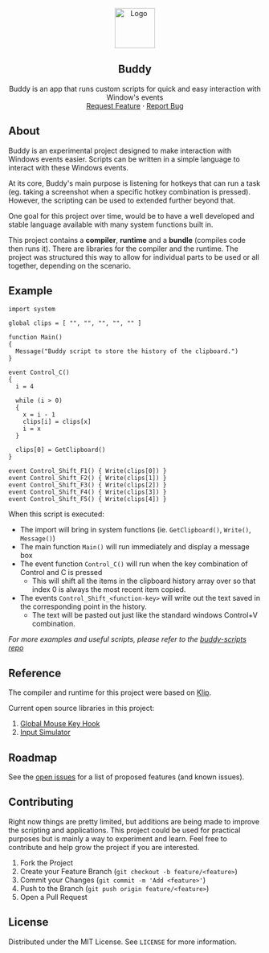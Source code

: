 <p align="center">
  <a href="https://github.com/blapaz/buddy">
    <img src="https://avatars3.githubusercontent.com/u/21316645?s=460&v=4" alt="Logo" width="80" height="80">
  </a>

  <h2 align="center">Buddy</h2>
  <p align="center">
    Buddy is an app that runs custom scripts for quick and easy interaction with Window's events
    <br />
    <a href="https://github.com/blapaz/buddy/issues/new">Request Feature</a>
    ·
    <a href="https://github.com/blapaz/buddy/issues/new">Report Bug</a>
  </p>
</p>

## About

Buddy is an experimental project designed to make interaction with Windows events easier. Scripts can be written in a simple language to interact with these Windows events. 

At its core, Buddy's main purpose is listening for hotkeys that can run a task (eg. taking a screenshot when a specific hotkey combination is pressed). However, the scripting can be used to extended further beyond that. 

One goal for this project over time, would be to have a well developed and stable language available with many system functions built in.

This project contains a **compiler**, **runtime** and a **bundle** (compiles code then runs it). There are libraries for the compiler and the runtime. The project was structured this way to allow for individual parts to be used or all together, depending on the scenario.

## Example

```
import system

global clips = [ "", "", "", "", "" ]

function Main()
{
  Message("Buddy script to store the history of the clipboard.")
}

event Control_C() 
{ 
  i = 4
	
  while (i > 0)
  {
    x = i - 1
    clips[i] = clips[x]
    i = x
  }
	
  clips[0] = GetClipboard()
}

event Control_Shift_F1() { Write(clips[0]) }
event Control_Shift_F2() { Write(clips[1]) }
event Control_Shift_F3() { Write(clips[2]) }
event Control_Shift_F4() { Write(clips[3]) }
event Control_Shift_F5() { Write(clips[4]) }
```

When this script is executed:
- The import will bring in system functions (ie. ```GetClipboard()```, ```Write()```, ```Message()```)
- The main function ```Main()``` will run immediately and display a message box
- The event function ```Control_C()``` will run when the key combination of Control and C is pressed
  - This will shift all the items in the clipboard history array over so that index 0 is always the most recent item copied.
- The events ```Control_Shift_<function-key>``` will write out the text saved in the corresponding point in the history.
  - The text will be pasted out just like the standard windows Control+V combination.
  
_For more examples and useful scripts, please refer to the [buddy-scripts repo](https://github.com/blapaz/buddy-scripts)_

## Reference
The compiler and runtime for this project were based on [Klip](https://github.com/TimeLoad00/Klip). 

Current open source libraries in this project:
1. [Global Mouse Key Hook](https://github.com/gmamaladze/globalmousekeyhook)
2. [Input Simulator](https://github.com/michaelnoonan/inputsimulator)

## Roadmap

See the [open issues](https://github.com/blapaz/buddy/issues) for a list of proposed features (and known issues).

## Contributing

Right now things are pretty limited, but additions are being made to improve the scripting and applications. This project could be used for practical purposes but is mainly a way to experiment and learn. Feel free to contribute and help grow the project if you are interested.

1. Fork the Project
2. Create your Feature Branch (`git checkout -b feature/<feature>`)
3. Commit your Changes (`git commit -m 'Add <feature>'`)
4. Push to the Branch (`git push origin feature/<feature>`)
5. Open a Pull Request

## License

Distributed under the MIT License. See `LICENSE` for more information.
